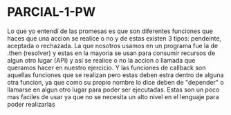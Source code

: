 # PARCIAL-1-PW
Lo que yo entendí de las promesas es que son diferentes funciones que haces que una accion se realice o no y de estas existen 3 tipos: pendeinte, aceptada o rechazada. La que nosotros usamos en un programa fue la de .then (resolver) y estas en la mayoria se usan para consumir recursos de algun otro lugar (API) y así se realice o no la accion o llamada que queramos hacer en nuestro ejercicio.
Y las funciones de callback son aquellas funciones que se realizan pero estas deben estra dentro de alguna otra funcion, ya que como su propio nombre lo dice deben de "depender" o llamarse en algun otro lugar para poder ser ejecutadas. Estas son un poco mas faciles de usar ya que no se necesita un alto nivel en el lenguaje para poder realizarlas 
